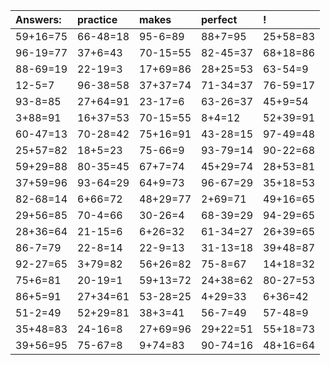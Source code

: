 | Answers: | practice | makes | perfect | ! |
| :--- | :--- | :--- | :--- | :--- |
| 59+16=75 | 66-48=18 | 95-6=89 | 88+7=95 | 25+58=83 | 
| 96-19=77 | 37+6=43 | 70-15=55 | 82-45=37 | 68+18=86 | 
| 88-69=19 | 22-19=3 | 17+69=86 | 28+25=53 | 63-54=9 | 
| 12-5=7 | 96-38=58 | 37+37=74 | 71-34=37 | 76-59=17 | 
| 93-8=85 | 27+64=91 | 23-17=6 | 63-26=37 | 45+9=54 | 
| 3+88=91 | 16+37=53 | 70-15=55 | 8+4=12 | 52+39=91 | 
| 60-47=13 | 70-28=42 | 75+16=91 | 43-28=15 | 97-49=48 | 
| 25+57=82 | 18+5=23 | 75-66=9 | 93-79=14 | 90-22=68 | 
| 59+29=88 | 80-35=45 | 67+7=74 | 45+29=74 | 28+53=81 | 
| 37+59=96 | 93-64=29 | 64+9=73 | 96-67=29 | 35+18=53 | 
| 82-68=14 | 6+66=72 | 48+29=77 | 2+69=71 | 49+16=65 | 
| 29+56=85 | 70-4=66 | 30-26=4 | 68-39=29 | 94-29=65 | 
| 28+36=64 | 21-15=6 | 6+26=32 | 61-34=27 | 26+39=65 | 
| 86-7=79 | 22-8=14 | 22-9=13 | 31-13=18 | 39+48=87 | 
| 92-27=65 | 3+79=82 | 56+26=82 | 75-8=67 | 14+18=32 | 
| 75+6=81 | 20-19=1 | 59+13=72 | 24+38=62 | 80-27=53 | 
| 86+5=91 | 27+34=61 | 53-28=25 | 4+29=33 | 6+36=42 | 
| 51-2=49 | 52+29=81 | 38+3=41 | 56-7=49 | 57-48=9 | 
| 35+48=83 | 24-16=8 | 27+69=96 | 29+22=51 | 55+18=73 | 
| 39+56=95 | 75-67=8 | 9+74=83 | 90-74=16 | 48+16=64 | 
